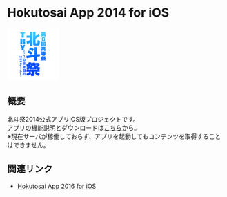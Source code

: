 # Hokutosai App 2014 for iOS
![icon](https://github.com/sejour/Hokutosai/blob/master/Hokutosai/Images.xcassets/AppIcon.appiconset/hokutosai_app_120.png?raw=true
)

## 概要
北斗祭2014公式アプリiOS版プロジェクトです。  
アプリの機能説明とダウンロードは[こちら](https://itunes.apple.com/jp/app/bei-dou-ji-2014/id875963622?mt=8)から。  
※現在サーバが稼働しておらず、アプリを起動してもコンテンツを取得することはできません。

## 関連リンク
- [Hokutosai App 2016 for iOS](https://github.com/sejour/Hokutosai)
